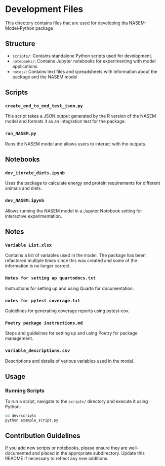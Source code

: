 # Development Files

This directory contains files that are used for developing tha NASEM-Model-Python package


## Structure
- `scripts/`: Contains standalone Python scripts used for development.
- `notebooks/`: Contains Jupyter notebooks for experimenting with model applications.
- `notes/`: Contains text files and spreadsheets with information about the package and the NASEM model


## Scripts
### `create_end_to_end_test_json.py`

This script takes a JSON output generated by the R version of the NASEM model and formats it as an integration test for the package.

### `run_NASEM.py`

Runs the NASEM model and allows users to interact with the outputs.


## Notebooks
### `dev_iterate_diets.ipynb`
Uses the package to calculate energy and protein requirements for different animals and diets.

### `dev_NASEM.ipynb`
Allows running the NASEM model in a Jupyter Notebook setting for interactive experimentation.


## Notes
### `Variable List.xlsx`
Contains a list of variables used in the model. The package has been refactored multiple times since this was created and some of the information is no longer correct.

### `Notes for setting up quartodocs.txt`
Instructions for setting up and using Quarto for documentation.

### `notes for pytest coverage.txt`
Guidelines for generating coverage reports using pytest-cov.

### `Poetry package instructions.md`
Steps and guidelines for setting up and using Poetry for package management.

### `variable_descriptions.csv`
Descriptions and details of various variables used in the model.


## Usage
### Running Scripts
To run a script, navigate to the `scripts/` directory and execute it using Python:
```sh
cd dev/scripts
python example_script.py
```


## Contribution Guidelines
If you add new scripts or notebooks, please ensure they are well-documented and placed in the appropriate subdirectory. Update this README if necessary to reflect any new additions.
